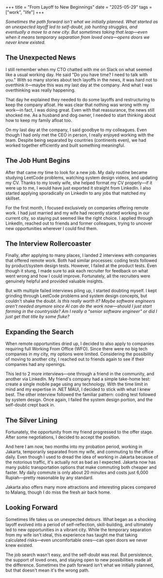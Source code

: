 +++
title =  "From Layoff to New Beginnings"
date = "2025-05-29"
tags = ["work", "life"]
+++

*Sometimes the path forward isn't what we initially planned. What started as an unexpected layoff led to self-doubt, job hunting struggles, and eventually a move to a new city. But sometimes taking that leap—even when it means temporary separation from loved ones—opens doors we never knew existed.*

## The Unexpected News

I still remember when my CTO chatted with me on Slack on what seemed like a usual working day. He said "Do you have time? I need to talk with you." With so many stories about tech layoffs in the news, it was hard not to overthink it—maybe this was my last day at the company. And what I was overthinking was really happening. 

That day he explained they needed to do some layoffs and restructuring to keep the company afloat. He was clear that nothing was wrong with my work—in fact, I was doing great. Even with that reassurance, the news still shocked me. As a husband and dog owner, I needed to start thinking about how to keep my family afloat too.

On my last day at the company, I said goodbye to my colleagues. Even though I had only met the CEO in person, I really enjoyed working with the team. Despite being separated by countries (continents even), we had worked together efficiently and built something meaningful.

## The Job Hunt Begins

After that came my time to look for a new job. My daily routine became studying LeetCode problems, watching system design videos, and updating my CV. Thanks to my lovely wife, she helped format my CV properly—if it were up to me, I would have just exported it straight from LinkedIn. I also started applying sporadically on LinkedIn to any jobs that matched my skillset.

For the first month, I focused exclusively on companies offering remote work. I had just married and my wife had recently started working in our current city, so staying put seemed like the right choice. I applied through LinkedIn, reached out to friends and former colleagues, trying to uncover new opportunities wherever I could find them.

## The Interview Rollercoaster

Finally, after applying to many places, I landed 2 interviews with companies that offered remote work. Both had similar processes: coding tests followed by product/system design tests. However, I failed at the product tests. Even though it stung, I made sure to ask each recruiter for feedback on what went wrong and how I could improve. Fortunately, all the recruiters were genuinely helpful and provided valuable insights.

But with multiple failed interviews piling up, I started doubting myself. I kept grinding through LeetCode problems and system design concepts, but couldn't shake the doubt. *Is this really worth it? Maybe software engineers aren't needed anymore since AI can do the work now—should I just start farming in the countryside? Am I really a "senior software engineer" or did I just get that title by some fluke?*

## Expanding the Search

When remote opportunities dried up, I decided to also apply to companies requiring full Working From Office (WFO). Since there were no big tech companies in my city, my options were limited. Considering the possibility of moving to another city, I reached out to friends again to see if their companies had any openings.

This led to 2 more interviews—one through a friend in the community, and another via LinkedIn. My friend's company had a simple take-home test: create a single mobile page using any technology. With the time limit in mind and my expertise in .NET MAUI, I decided to stick with what I knew best. The other interview followed the familiar pattern: coding test followed by system design. Once again, I failed the system design portion, and the self-doubt crept back in.

## The Silver Lining

Fortunately, the opportunity from my friend progressed to the offer stage. After some negotiations, I decided to accept the position. 

And here I am now, two months into my probation period, working in Jakarta, temporarily separated from my wife, and commuting to the office daily. Even though I used to dread the idea of working in Jakarta because of the notorious traffic, it's actually not as bad as I expected. Jakarta now has many public transportation options that make commuting both cheaper and faster. My daily commute is only about 20 minutes and costs just 6,000 Rupiah—pretty reasonable by any standard.

Jakarta also offers many more attractions and interesting places compared to Malang, though I do miss the fresh air back home. 

## Looking Forward

Sometimes life takes us on unexpected detours. What began as a shocking layoff evolved into a period of self-reflection, skill-building, and ultimately led to new opportunities in a vibrant city. While the temporary separation from my wife isn't ideal, this experience has taught me that taking calculated risks—even uncomfortable ones—can open doors we never knew existed.

The job search wasn't easy, and the self-doubt was real. But persistence, the support of loved ones, and staying open to new possibilities made all the difference. Sometimes the path forward isn't what we initially planned, but that doesn't mean it's the wrong path.